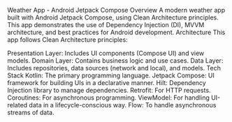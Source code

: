 Weather App - Android Jetpack Compose
Overview
A modern weather app built with Android Jetpack Compose, using Clean Architecture principles. This app demonstrates the use of Dependency Injection (DI), MVVM architecture, and best practices for Android development.
Architecture
This app follows Clean Architecture principles:

Presentation Layer: Includes UI components (Compose UI) and view models.
Domain Layer: Contains business logic and use cases.
Data Layer: Includes repositories, data sources (network and local), and models.
Tech Stack
Kotlin: The primary programming language.
Jetpack Compose: UI framework for building UIs in a declarative manner.
Hilt: Dependency Injection library to manage dependencies.
Retrofit: For HTTP requests.
Coroutines: For asynchronous programming.
ViewModel: For handling UI-related data in a lifecycle-conscious way.
Flow: To handle asynchronous streams of data.
